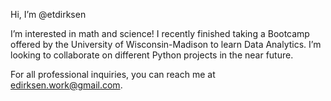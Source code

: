 Hi, I’m @etdirksen

I’m interested in math and science! I recently finished taking a Bootcamp offered by the University of Wisconsin-Madison to learn Data Analytics. I’m looking to collaborate on different Python projects in the near future.

For all professional inquiries, you can reach me at edirksen.work@gmail.com.
